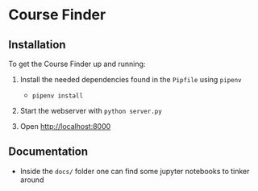 # Course Finder

## Installation

To get the Course Finder up and running:

1. Install the needed dependencies found in the `Pipfile` using `pipenv`
	- `pipenv install`

2. Start the webserver with `python server.py`
3. Open <http://localhost:8000>


## Documentation

- Inside the `docs/` folder one can find some jupyter notebooks to tinker around
